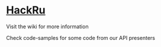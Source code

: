 # [HackRu](http://www.hackru.org)

Visit the wiki for more information

Check code-samples for some code from our API presenters

